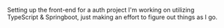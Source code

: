 Setting up the front-end for a auth project I'm working on utilizing TypeScript & Springboot, just making an effort to figure out things as I go.
